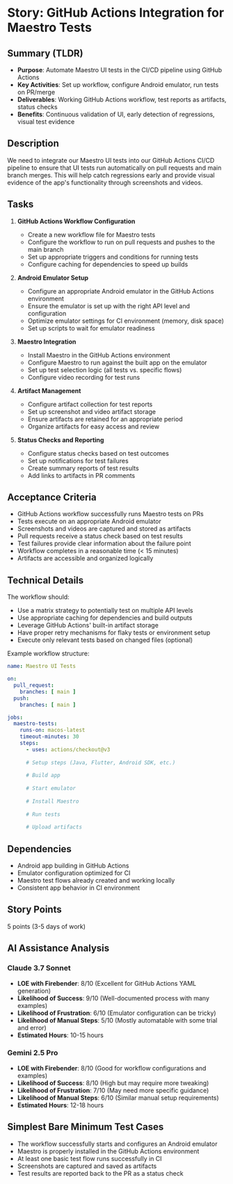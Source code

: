 # Story: GitHub Actions Integration for Maestro Tests

## Summary (TLDR)

* **Purpose**: Automate Maestro UI tests in the CI/CD pipeline using GitHub Actions
* **Key Activities**: Set up workflow, configure Android emulator, run tests on PR/merge
* **Deliverables**: Working GitHub Actions workflow, test reports as artifacts, status checks
* **Benefits**: Continuous validation of UI, early detection of regressions, visual test evidence

## Description

We need to integrate our Maestro UI tests into our GitHub Actions CI/CD pipeline to ensure that UI
tests run automatically on pull requests and main branch merges. This will help catch regressions
early and provide visual evidence of the app's functionality through screenshots and videos.

## Tasks

1. **GitHub Actions Workflow Configuration**
    - Create a new workflow file for Maestro tests
    - Configure the workflow to run on pull requests and pushes to the main branch
    - Set up appropriate triggers and conditions for running tests
    - Configure caching for dependencies to speed up builds

2. **Android Emulator Setup**
    - Configure an appropriate Android emulator in the GitHub Actions environment
    - Ensure the emulator is set up with the right API level and configuration
    - Optimize emulator settings for CI environment (memory, disk space)
    - Set up scripts to wait for emulator readiness

3. **Maestro Integration**
    - Install Maestro in the GitHub Actions environment
    - Configure Maestro to run against the built app on the emulator
    - Set up test selection logic (all tests vs. specific flows)
    - Configure video recording for test runs

4. **Artifact Management**
    - Configure artifact collection for test reports
    - Set up screenshot and video artifact storage
    - Ensure artifacts are retained for an appropriate period
    - Organize artifacts for easy access and review

5. **Status Checks and Reporting**
    - Configure status checks based on test outcomes
    - Set up notifications for test failures
    - Create summary reports of test results
    - Add links to artifacts in PR comments

## Acceptance Criteria

- GitHub Actions workflow successfully runs Maestro tests on PRs
- Tests execute on an appropriate Android emulator
- Screenshots and videos are captured and stored as artifacts
- Pull requests receive a status check based on test results
- Test failures provide clear information about the failure point
- Workflow completes in a reasonable time (< 15 minutes)
- Artifacts are accessible and organized logically

## Technical Details

The workflow should:

- Use a matrix strategy to potentially test on multiple API levels
- Use appropriate caching for dependencies and build outputs
- Leverage GitHub Actions' built-in artifact storage
- Have proper retry mechanisms for flaky tests or environment setup
- Execute only relevant tests based on changed files (optional)

Example workflow structure:

```yaml
name: Maestro UI Tests

on:
  pull_request:
    branches: [ main ]
  push:
    branches: [ main ]

jobs:
  maestro-tests:
    runs-on: macos-latest
    timeout-minutes: 30
    steps:
      - uses: actions/checkout@v3
      
      # Setup steps (Java, Flutter, Android SDK, etc.)
      
      # Build app
      
      # Start emulator
      
      # Install Maestro
      
      # Run tests
      
      # Upload artifacts
```

## Dependencies

- Android app building in GitHub Actions
- Emulator configuration optimized for CI
- Maestro test flows already created and working locally
- Consistent app behavior in CI environment

## Story Points

5 points (3-5 days of work)

## AI Assistance Analysis

### Claude 3.7 Sonnet

- **LOE with Firebender**: 8/10 (Excellent for GitHub Actions YAML generation)
- **Likelihood of Success**: 9/10 (Well-documented process with many examples)
- **Likelihood of Frustration**: 6/10 (Emulator configuration can be tricky)
- **Likelihood of Manual Steps**: 5/10 (Mostly automatable with some trial and error)
- **Estimated Hours**: 10-15 hours

### Gemini 2.5 Pro

- **LOE with Firebender**: 8/10 (Good for workflow configurations and examples)
- **Likelihood of Success**: 8/10 (High but may require more tweaking)
- **Likelihood of Frustration**: 7/10 (May need more specific guidance)
- **Likelihood of Manual Steps**: 6/10 (Similar manual setup requirements)
- **Estimated Hours**: 12-18 hours

## Simplest Bare Minimum Test Cases

- The workflow successfully starts and configures an Android emulator
- Maestro is properly installed in the GitHub Actions environment
- At least one basic test flow runs successfully in CI
- Screenshots are captured and saved as artifacts
- Test results are reported back to the PR as a status check